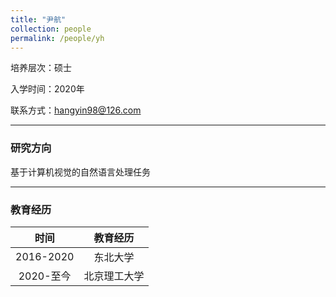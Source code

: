 ```yaml
---
title: "尹航"
collection: people
permalink: /people/yh
---
```

培养层次：硕士

入学时间：2020年

联系方式：hangyin98@126.com

---

### 研究方向

基于计算机视觉的自然语言处理任务

---

### 教育经历


| 时间 | 教育经历 |
| :-: | :-: |
| 2016-2020 | 东北大学 |
| 2020-至今 | 北京理工大学 |
